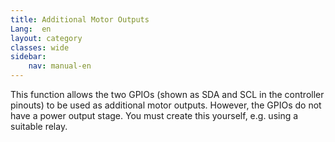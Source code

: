 ```yaml
---
title: Additional Motor Outputs
Lang:  en
layout: category
classes: wide
sidebar:
    nav: manual-en
---
```


This function allows the two GPIOs (shown as SDA and SCL in the controller pinouts) to be used as additional motor outputs. However, the GPIOs do not have a power output stage. You must create this yourself, e.g. using a suitable relay.
